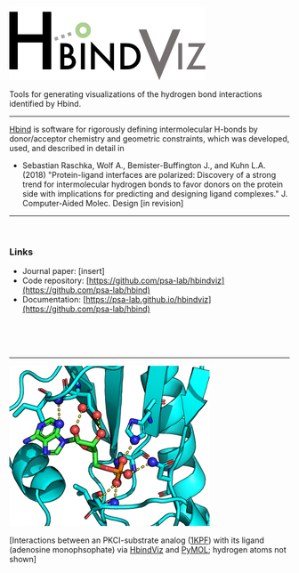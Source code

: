 ![](images/hbind-viz-logo.png)


Tools for generating visualizations of the hydrogen bond interactions identified by Hbind.

---

[Hbind](https://github.com/psa-lab/Hbind) is software for rigorously defining intermolecular H-bonds by donor/acceptor chemistry and geometric constraints, which was developed, used, and described in detail in

- Sebastian Raschka, Wolf A., Bemister-Buffington J., and Kuhn L.A. (2018) "Protein-ligand interfaces are polarized: Discovery of a strong trend for intermolecular hydrogen bonds to favor donors on the protein side with implications for predicting and designing ligand complexes." J. Computer-Aided Molec. Design [in revision]


--- 

<br>

### Links

- Journal paper: [insert]
- Code repository: [https://github.com/psa-lab/hbindviz](https://github.com/psa-lab/hbind)
- Documentation: [https://psa-lab.github.io/hbindviz](https://github.com/psa-lab/hbind)

<br>
<br>
<br>


---


![](images/1kpf_interact.png)

[Interactions between an PKCI-substrate analog ([1KPF](https://www.rcsb.org/pdb/explore.do?structureId=1kpf))  with its ligand (adenosine monophsophate) via [HbindViz](https://github.com/rasbt/HbindViz) and [PyMOL](https://pymol.org); hydrogen atoms not shown]